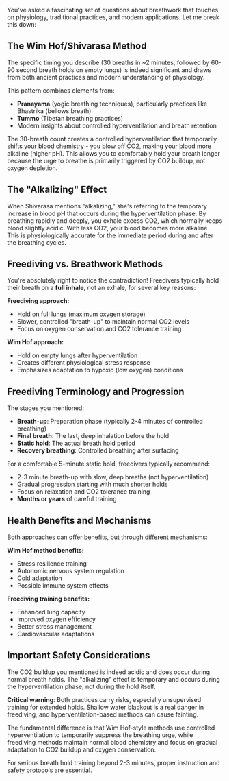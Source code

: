 You've asked a fascinating set of questions about breathwork that touches on physiology, traditional practices, and modern applications. Let me break this down:

## The Wim Hof/Shivarasa Method

The specific timing you describe (30 breaths in ~2 minutes, followed by 60-90 second breath holds on empty lungs) is indeed significant and draws from both ancient practices and modern understanding of physiology.

This pattern combines elements from:
- **Pranayama** (yogic breathing techniques), particularly practices like Bhastrika (bellows breath)
- **Tummo** (Tibetan breathing practices)
- Modern insights about controlled hyperventilation and breath retention

The 30-breath count creates a controlled hyperventilation that temporarily shifts your blood chemistry - you blow off CO2, making your blood more alkaline (higher pH). This allows you to comfortably hold your breath longer because the urge to breathe is primarily triggered by CO2 buildup, not oxygen depletion.

## The "Alkalizing" Effect

When Shivarasa mentions "alkalizing," she's referring to the temporary increase in blood pH that occurs during the hyperventilation phase. By breathing rapidly and deeply, you exhale excess CO2, which normally keeps blood slightly acidic. With less CO2, your blood becomes more alkaline. This is physiologically accurate for the immediate period during and after the breathing cycles.

## Freediving vs. Breathwork Methods

You're absolutely right to notice the contradiction! Freedivers typically hold their breath on a **full inhale**, not an exhale, for several key reasons:

**Freediving approach:**
- Hold on full lungs (maximum oxygen storage)
- Slower, controlled "breath-up" to maintain normal CO2 levels
- Focus on oxygen conservation and CO2 tolerance training

**Wim Hof approach:**
- Hold on empty lungs after hyperventilation
- Creates different physiological stress response
- Emphasizes adaptation to hypoxic (low oxygen) conditions

## Freediving Terminology and Progression

The stages you mentioned:
- **Breath-up**: Preparation phase (typically 2-4 minutes of controlled breathing)
- **Final breath**: The last, deep inhalation before the hold
- **Static hold**: The actual breath hold period
- **Recovery breathing**: Controlled breathing after surfacing

For a comfortable 5-minute static hold, freedivers typically recommend:
- 2-3 minute breath-up with slow, deep breaths (not hyperventilation)
- Gradual progression starting with much shorter holds
- Focus on relaxation and CO2 tolerance training
- **Months or years** of careful training

## Health Benefits and Mechanisms

Both approaches can offer benefits, but through different mechanisms:

**Wim Hof method benefits:**
- Stress resilience training
- Autonomic nervous system regulation
- Cold adaptation
- Possible immune system effects

**Freediving training benefits:**
- Enhanced lung capacity
- Improved oxygen efficiency
- Better stress management
- Cardiovascular adaptations

## Important Safety Considerations

The CO2 buildup you mentioned is indeed acidic and does occur during normal breath holds. The "alkalizing" effect is temporary and occurs during the hyperventilation phase, not during the hold itself.

**Critical warning**: Both practices carry risks, especially unsupervised training for extended holds. Shallow water blackout is a real danger in freediving, and hyperventilation-based methods can cause fainting.

The fundamental difference is that Wim Hof-style methods use controlled hyperventilation to temporarily suppress the breathing urge, while freediving methods maintain normal blood chemistry and focus on gradual adaptation to CO2 buildup and oxygen conservation.

For serious breath hold training beyond 2-3 minutes, proper instruction and safety protocols are essential.